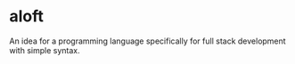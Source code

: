 # aloft
An idea for a programming language specifically for full stack development with simple syntax.
